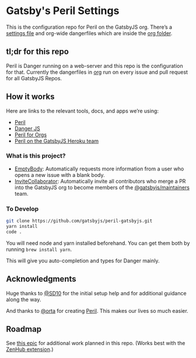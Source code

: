 # Gatsby's Peril Settings

This is the configuration repo for Peril on the GatsbyJS org. There’s a [settings file](peril.settings.json) and org-wide dangerfiles which are inside the [org folder](org).

## tl;dr for this repo

Peril is Danger running on a web-server and this repo is the configuration for that. Currently the dangerfiles in [org](org/) run on every issue and pull request for all GatsbyJS Repos.

## How it works

Here are links to the relevant tools, docs, and apps we’re using:

- [Peril](https://github.com/danger/peril)
- [Danger JS](http://danger.systems/js/)
- [Peril for Orgs](https://github.com/danger/peril/blob/master/docs/setup_for_org.md)
- [Peril on the GatsbyJS Heroku team](https://dashboard.heroku.com/apps/peril-gatsbyjs)

### What is this project?

- [EmptyBody](org/emptybody.ts): Automatically requests more information from a user who opens a new issue with a blank body.
- [InviteCollaborator](org/invite-collaborator.ts): Automatically invite all contributors who merge a PR into the GatsbyJS org to become members of the [@gatsbyjs/maintainers](https://github.com/orgs/gatsbyjs/teams/maintainers) team.

### To Develop

```sh
git clone https://github.com/gatsbyjs/peril-gatsbyjs.git
yarn install
code .
```

You will need node and yarn installed beforehand. You can get them both by running `brew install yarn`.

This will give you auto-completion and types for Danger mainly.

## Acknowledgments

Huge thanks to [@SD10](https://github.com/SD10) for the initial setup help and for additional guidance along the way.

And thanks to [@orta](https://github.com/orta) for creating [Peril](https://github.com/danger/peril). This makes our lives so much easier.

## Roadmap

See [this epic](https://github.com/gatsbyjs/gatsby/issues/6728) for additional work planned in this repo. (Works best with the [ZenHub extension](https://www.zenhub.com/extension).)
